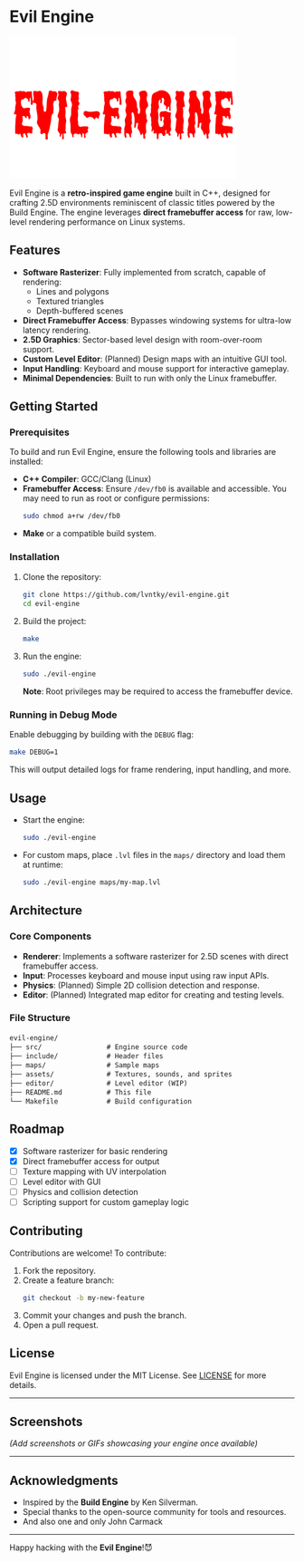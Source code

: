 
# Evil Engine
![Evil Engine Logo](docs/misc/evil-engine-logo.png)


Evil Engine is a **retro-inspired game engine** built in C++, designed for crafting 2.5D environments reminiscent of classic titles powered by the Build Engine. The engine leverages **direct framebuffer access** for raw, low-level rendering performance on Linux systems.

## Features

- **Software Rasterizer**: Fully implemented from scratch, capable of rendering:
  - Lines and polygons
  - Textured triangles
  - Depth-buffered scenes
- **Direct Framebuffer Access**: Bypasses windowing systems for ultra-low latency rendering.
- **2.5D Graphics**: Sector-based level design with room-over-room support.
- **Custom Level Editor**: (Planned) Design maps with an intuitive GUI tool.
- **Input Handling**: Keyboard and mouse support for interactive gameplay.
- **Minimal Dependencies**: Built to run with only the Linux framebuffer.

## Getting Started

### Prerequisites

To build and run Evil Engine, ensure the following tools and libraries are installed:

- **C++ Compiler**: GCC/Clang (Linux)
- **Framebuffer Access**: Ensure `/dev/fb0` is available and accessible. You may need to run as root or configure permissions:
  ```bash
  sudo chmod a+rw /dev/fb0
  ```
- **Make** or a compatible build system.

### Installation

1. Clone the repository:
   ```bash
   git clone https://github.com/lvntky/evil-engine.git
   cd evil-engine
   ```

2. Build the project:
   ```bash
   make
   ```

3. Run the engine:
   ```bash
   sudo ./evil-engine
   ```

   **Note**: Root privileges may be required to access the framebuffer device.

### Running in Debug Mode

Enable debugging by building with the `DEBUG` flag:
```bash
make DEBUG=1
```

This will output detailed logs for frame rendering, input handling, and more.

## Usage

- Start the engine:
  ```bash
  sudo ./evil-engine
  ```
- For custom maps, place `.lvl` files in the `maps/` directory and load them at runtime:
  ```bash
  sudo ./evil-engine maps/my-map.lvl
  ```

## Architecture

### Core Components
- **Renderer**: Implements a software rasterizer for 2.5D scenes with direct framebuffer access.
- **Input**: Processes keyboard and mouse input using raw input APIs.
- **Physics**: (Planned) Simple 2D collision detection and response.
- **Editor**: (Planned) Integrated map editor for creating and testing levels.

### File Structure
```
evil-engine/
├── src/                # Engine source code
├── include/            # Header files
├── maps/               # Sample maps
├── assets/             # Textures, sounds, and sprites
├── editor/             # Level editor (WIP)
├── README.md           # This file
└── Makefile            # Build configuration
```

## Roadmap

- [x] Software rasterizer for basic rendering
- [x] Direct framebuffer access for output
- [ ] Texture mapping with UV interpolation
- [ ] Level editor with GUI
- [ ] Physics and collision detection
- [ ] Scripting support for custom gameplay logic

## Contributing

Contributions are welcome! To contribute:
1. Fork the repository.
2. Create a feature branch:
   ```bash
   git checkout -b my-new-feature
   ```
3. Commit your changes and push the branch.
4. Open a pull request.

## License

Evil Engine is licensed under the MIT License. See [LICENSE](LICENSE) for more details.

---

## Screenshots

*(Add screenshots or GIFs showcasing your engine once available)*

---

## Acknowledgments

- Inspired by the **Build Engine** by Ken Silverman.
- Special thanks to the open-source community for tools and resources.
- And also one and only John Carmack

---

Happy hacking with the **Evil Engine**!😈
